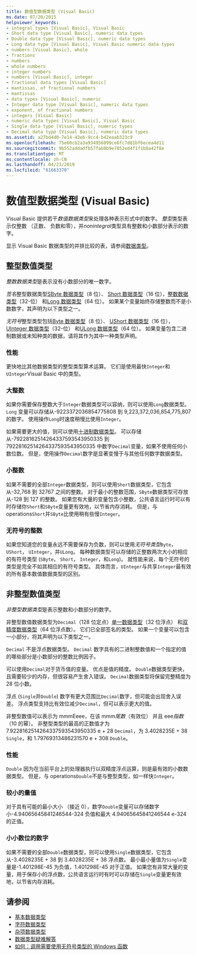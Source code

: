 ```yaml
---
title: 数值型数据类型 (Visual Basic)
ms.date: 07/20/2015
helpviewer_keywords:
- integral types [Visual Basic], Visual Basic
- Short data type [Visual Basic], numeric data types
- Double data type [Visual Basic], numeric data types
- Long data type [Visual Basic], Visual Basic numeric data types
- numbers [Visual Basic], whole
- fractions
- numbers
- whole numbers
- integer numbers
- numbers [Visual Basic], integer
- fractional data types [Visual Basic]
- mantissas, of fractional numbers
- mantissas
- data types [Visual Basic], numeric
- Integer data type [Visual Basic], numeric data types
- exponent, of fractional numbers
- integers [Visual Basic]
- numeric data types [Visual Basic], Visual Basic
- Single data type [Visual Basic], numeric types
- Decimal data type [Visual Basic], numeric data types
ms.assetid: a27bd4d0-7e14-43eb-9cc4-b42eaab323c9
ms.openlocfilehash: 75e60cb2a3a934956099ce6fc7d81bf6ecea4d11
ms.sourcegitcommit: 9b552addadfb57fab0b9e7852ed4f1f1b8a42f8e
ms.translationtype: MT
ms.contentlocale: zh-CN
ms.lasthandoff: 04/23/2019
ms.locfileid: "61663370"
---
```

# <a name="numeric-data-types-visual-basic"></a>数值型数据类型 (Visual Basic)
Visual Basic 提供若干*数值数据类型*来处理各种表示形式中的数字。 *整型*类型表示仅整数 （正数、 负数和零），并*nonintegral*类型具有整数和小数部分表示的数字。  
  
 显示 Visual Basic 数据类型的并排比较的表，请参阅[数据类型](../../../../visual-basic/language-reference/data-types/index.md)。  
  
## <a name="integral-numeric-types"></a>整型数值类型  
 *整数数据类型*是表示没有小数部分的唯一数字。  
  
 *签名*整型数据类型[SByte 数据类型](../../../../visual-basic/language-reference/data-types/sbyte-data-type.md)（8 位）、 [Short 数据类型](../../../../visual-basic/language-reference/data-types/short-data-type.md)（16 位），[整数数据类型](../../../../visual-basic/language-reference/data-types/integer-data-type.md)（32-位） 和[Long 数据类型](../../../../visual-basic/language-reference/data-types/long-data-type.md)（64 位）。 如果某个变量始终存储整数而不是小数数字，其声明为以下类型之一。  
  
 *无符号*整型类型包括[Byte 数据类型](../../../../visual-basic/language-reference/data-types/byte-data-type.md)（8 位）、 [UShort 数据类型](../../../../visual-basic/language-reference/data-types/ushort-data-type.md)（16 位）， [UInteger 数据类型](../../../../visual-basic/language-reference/data-types/uinteger-data-type.md)（32-位） 和[ULong 数据类型](../../../../visual-basic/language-reference/data-types/ulong-data-type.md)（64 位）。 如果变量包含二进制数据或未知种类的数据，请将其作为其中一种类型声明。  
  
### <a name="performance"></a>性能  
 更快地比其他数据类型的整型类型算术运算。 它们是使用最快`Integer`和`UInteger`Visual Basic 中的类型。  
  
### <a name="large-integers"></a>大整数  
 如果你需要保存整数大于`Integer`数据类型可以容纳，则可以使用`Long`数据类型。 `Long` 变量可以存储从-9223372036854775808 到 9,223,372,036,854,775,807 的数字。 使用操作`Long`时速度稍慢比使用`Integer`。  
  
 如果需要更大的值，则可以使用[十进制数据类型](../../../../visual-basic/language-reference/data-types/decimal-data-type.md)。 可以存储从-79228162514264337593543950335 到 79228162514264337593543950335 中数字`Decimal`变量，如果不使用任何小数位数。 但是，使用操作`Decimal`数字是显著变慢于与其他任何数字数据类型。  
  
### <a name="small-integers"></a>小整数  
 如果不需要的全部`Integer`数据类型，则可以使用`Short`数据类型，它包含从-32,768 到 32767 之间的整数。 对于最小的整数范围，`SByte`数据类型可存放从-128 到 127 的整数。 如果您有大量的变量包含小整数，公共语言运行时可以有时存储你`Short`和`SByte`变量更有效地，以节省内存消耗。 但是，与 operations`Short`并`SByte`比使用稍有些慢`Integer`。  
  
### <a name="unsigned-integers"></a>无符号的整数  
 如果您知道您的变量永远不需要保存为负数，则可以使用*无符号类型*`Byte`， `UShort`， `UInteger`，并`ULong`。 每种数据类型可以存储的正整数两次大小的相应的有符号类型 (`SByte`， `Short`， `Integer`，和`Long`)。 就性能来说，每个无符号的类型是完全不如其相应的有符号类型。 具体而言，`UInteger`与共享`Integer`最有效的所有基本数值数据类型的区别。  
  
## <a name="nonintegral-numeric-types"></a>非整型数值类型  
 *非整型数据类型*是表示整数和小数部分的数字。  
  
 非整型数值数据类型为`Decimal`（128 位定点）[单一数据类型](../../../../visual-basic/language-reference/data-types/single-data-type.md)（32 位浮点） 和[双精度数据类型](../../../../visual-basic/language-reference/data-types/double-data-type.md)（64 位浮点数）。 它们已全部签名的类型。 如果一个变量可以包含一小部分，将其声明为以下类型之一。  
  
 `Decimal` 不是浮点数据类型。 `Decimal` 数字具有的二进制整数值和一个指定的值的哪些部分是小数部分的整数比例因子。  
  
 可以使用`Decimal`对于货币值的变量。 优点是值的精度。 `Double`数据类型更快，且需要较少的内存，但很容易产生舍入错误。 `Decimal`数据类型将保留完整精度为 28 位小数。  
  
 浮点 (`Single`并`Double`) 数字有更大范围比`Decimal`数字，但可能会出现舍入误差。 浮点类型支持比有效位减少`Decimal`，但可以表示更大的值。  
  
 非整型数值可以表示为 mmmEeee，在该 mmm*尾数*（有效位） 并且 eee*指数*（10 的幂）。 非整型类型的最高的正数值才为 7.9228162514264337593543950335 e + 28 `Decimal`，为 3.4028235E + 38 `Single`，和 1.79769313486231570 e + 308 `Double`。  
  
### <a name="performance"></a>性能  
 `Double` 因为在当前平台上的处理器执行以双精度浮点运算，则是最有效的小数数据类型。 但是，与 operations`Double`不是与整型类型，如一样快`Integer`。  
  
### <a name="small-magnitudes"></a>较小的量值  
 对于具有可能的最小大小 （接近 0），数字`Double`变量可以存储数字小-4.94065645841246544-324 负值和最大 4.94065645841246544 e-324 的正值。  
  
### <a name="small-fractional-numbers"></a>小小数位的数字  
 如果不需要的全部`Double`数据类型，则可以使用`Single`数据类型，它包含从-3.4028235E + 38 到 3.4028235E + 38 浮点数。 最小最小量值为`Single`变量是-1.401298E-45 为负值，1.401298E-45 对于正值。 如果您有非常大量的变量，用于保存小的浮点数，公共语言运行时有时可以存储在`Single`变量更有效地，以节省内存消耗。  
  
## <a name="see-also"></a>请参阅

- [基本数据类型](../../../../visual-basic/programming-guide/language-features/data-types/elementary-data-types.md)
- [字符数据类型](../../../../visual-basic/programming-guide/language-features/data-types/character-data-types.md)
- [杂项数据类型](../../../../visual-basic/programming-guide/language-features/data-types/miscellaneous-data-types.md)
- [数据类型疑难解答](../../../../visual-basic/programming-guide/language-features/data-types/troubleshooting-data-types.md)
- [如何：调用需要使用无符号类型的 Windows 函数](../../../../visual-basic/programming-guide/com-interop/how-to-call-a-windows-function-that-takes-unsigned-types.md)
